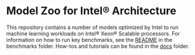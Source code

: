 # Model Zoo for Intel® Architecture

This repository contains a number of models optimized by Intel to run machine 
learning workloads on Intel® Xeon® Scalable processors. For information on 
how to run key benchmarks, see the [README](https://github.com/NervanaSystems/intel-models/tree/master/benchmarks) 
in the benchmarks folder. How-tos and tutorials can be found in the [docs](https://github.com/NervanaSystems/intel-models/tree/master/docs) folder.
